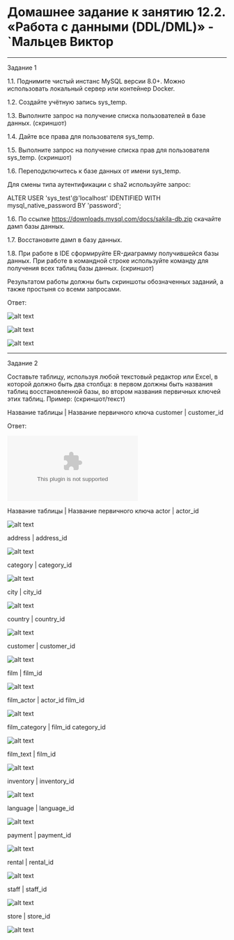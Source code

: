# Домашнее задание к занятию 12.2. «Работа с данными (DDL/DML)» - `Мальцев Виктор

---

Задание 1

1.1. Поднимите чистый инстанс MySQL версии 8.0+. Можно использовать локальный сервер или контейнер Docker.

1.2. Создайте учётную запись sys_temp.

1.3. Выполните запрос на получение списка пользователей в базе данных. (скриншот)

1.4. Дайте все права для пользователя sys_temp.

1.5. Выполните запрос на получение списка прав для пользователя sys_temp. (скриншот)

1.6. Переподключитесь к базе данных от имени sys_temp.

Для смены типа аутентификации с sha2 используйте запрос:

ALTER USER 'sys_test'@'localhost' IDENTIFIED WITH mysql_native_password BY 'password';

1.6. По ссылке https://downloads.mysql.com/docs/sakila-db.zip скачайте дамп базы данных.

1.7. Восстановите дамп в базу данных.

1.8. При работе в IDE сформируйте ER-диаграмму получившейся базы данных. При работе в командной строке используйте команду для получения всех таблиц базы данных. (скриншот)

Результатом работы должны быть скриншоты обозначенных заданий, а также простыня со всеми запросами.


Ответ:

![alt text](https://github.com/vmmaltsev/screenshot2/blob/main/Screenshot_1.png)

![alt text](https://github.com/vmmaltsev/screenshot2/blob/main/Screenshot_2.png)

![alt text](https://github.com/vmmaltsev/screenshot2/blob/main/Screenshot_3.png)

---

Задание 2

Составьте таблицу, используя любой текстовый редактор или Excel, в которой должно быть два столбца: в первом должны быть названия таблиц восстановленной базы, во втором названия первичных ключей этих таблиц. Пример: (скриншот/текст)

Название таблицы | Название первичного ключа
customer         | customer_id


Ответ:

![alt text](https://github.com/vmmaltsev/12.2/blob/main/PrimaryKey.xlsx)

Название таблицы | Название первичного ключа
actor            | actor_id

![alt text](https://github.com/vmmaltsev/screenshot2/blob/main/Screenshot_4.png)

address          | address_id

![alt text](https://github.com/vmmaltsev/screenshot2/blob/main/Screenshot_5.png)

category         | category_id

![alt text](https://github.com/vmmaltsev/screenshot2/blob/main/Screenshot_6.png)

city             | city_id

![alt text](https://github.com/vmmaltsev/screenshot2/blob/main/Screenshot_7.png)

country          | country_id

![alt text](https://github.com/vmmaltsev/screenshot2/blob/main/Screenshot_8.png)

customer         | customer_id

![alt text](https://github.com/vmmaltsev/screenshot2/blob/main/Screenshot_9.png)

film             | film_id

![alt text](https://github.com/vmmaltsev/screenshot2/blob/main/Screenshot_10.png)

film_actor       | actor_id
		   film_id

![alt text](https://github.com/vmmaltsev/screenshot2/blob/main/Screenshot_11.png)

film_category    | film_id
                   category_id

![alt text](https://github.com/vmmaltsev/screenshot2/blob/main/Screenshot_12.png)

film_text        | film_id

![alt text](https://github.com/vmmaltsev/screenshot2/blob/main/Screenshot_13.png)

inventory        | inventory_id

![alt text](https://github.com/vmmaltsev/screenshot2/blob/main/Screenshot_14.png)

language         | language_id

![alt text](https://github.com/vmmaltsev/screenshot2/blob/main/Screenshot_15.png)

payment          | payment_id

![alt text](https://github.com/vmmaltsev/screenshot2/blob/main/Screenshot_16.png)

rental           | rental_id

![alt text](https://github.com/vmmaltsev/screenshot2/blob/main/Screenshot_17.png)

staff            | staff_id

![alt text](https://github.com/vmmaltsev/screenshot2/blob/main/Screenshot_18.png)

store            | store_id

![alt text](https://github.com/vmmaltsev/screenshot2/blob/main/Screenshot_19.png)
	
	


